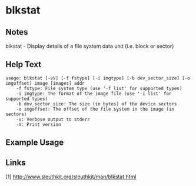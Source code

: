 # blkstat

Notes
-------
blkstat - Display details of a file system data unit (i.e. block or sector)

Help Text
-------
```
usage: blkstat [-vV] [-f fstype] [-i imgtype] [-b dev_sector_size] [-o imgoffset] image [images] addr
	-f fstype: File system type (use '-f list' for supported types)
	-i imgtype: The format of the image file (use '-i list' for supported types)
	-b dev_sector_size: The size (in bytes) of the device sectors
	-o imgoffset: The offset of the file system in the image (in sectors)
	-v: Verbose output to stderr
	-V: Print version

```

Example Usage
-------

Links
-------
[1] http://www.sleuthkit.org/sleuthkit/man/blkstat.html